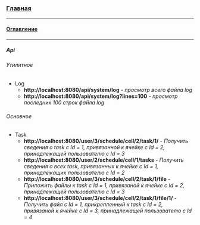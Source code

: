 ### [Главная](../README.md)
***
#### [Оглавление](main.md)
***
##### Api

###### Утилитное

- Log
    - **http://localhost:8080/api/system/log** - *просмотр всего файла log*
    - **http://localhost:8080/api/system/log?lines=100** - *просмотр последних 100 строк файла log*
    
###### Основное
- Task
    - **http://localhost:8080/user/3/schedule/cell/2/task/1/** - *Получить сведения о task c Id = 1, привязанной к ячейке с Id = 2, принадлежащей пользователю с Id = 3*
    - **http://localhost:8080/user/2/schedule/cell/1/tasks** - *Получить сведения о всех task, привязанных к ячейке с Id = 1, принадлежащих пользователю с Id = 2*
    - **http://localhost:8080/user/3/schedule/cell/2/task/1/file** - *Приложить файлы к task c Id = 1, привязаной к ячейке с Id = 2, принадлежащей пользователю с Id = 3*
    - **http://localhost:8080/user/3/schedule/cell/2/task/1/file/1/** - *Получить файл с Id = 1, прикрепленный к task c Id = 2, привязаной к ячейке с Id = 3, принадлежащей пользователю с Id = 4*